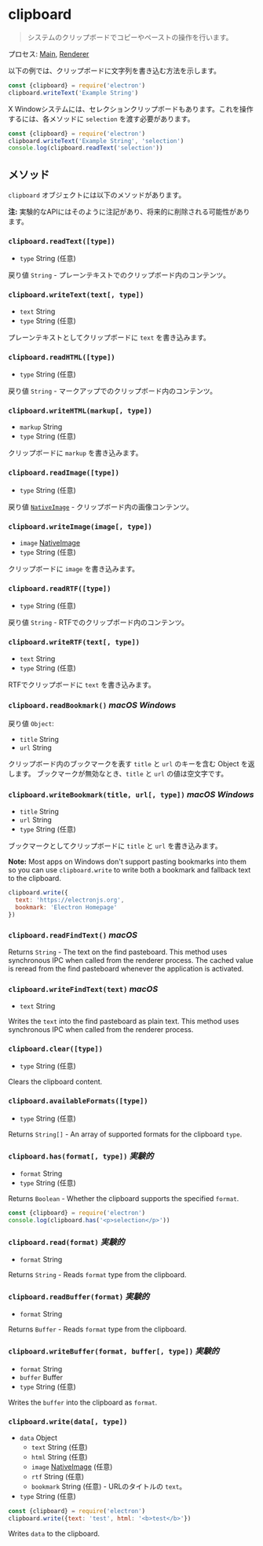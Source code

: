 # clipboard 

> システムのクリップボードでコピーやペーストの操作を行います。

プロセス: [Main](../glossary.md#main-process), [Renderer](../glossary.md#renderer-process)

以下の例では、クリップボードに文字列を書き込む方法を示します。

```javascript
const {clipboard} = require('electron')
clipboard.writeText('Example String')
```

X Windowシステムには、セレクションクリップボードもあります。これを操作するには、各メソッドに `selection` を渡す必要があります。

```javascript
const {clipboard} = require('electron')
clipboard.writeText('Example String', 'selection')
console.log(clipboard.readText('selection'))
```

## メソッド

`clipboard` オブジェクトには以下のメソッドがあります。

**注:** 実験的なAPIにはそのように注記があり、将来的に削除される可能性があります。

### `clipboard.readText([type])`

* `type` String (任意)

戻り値 `String` - プレーンテキストでのクリップボード内のコンテンツ。

### `clipboard.writeText(text[, type])`

* `text` String
* `type` String (任意)

プレーンテキストとしてクリップボードに `text` を書き込みます。

### `clipboard.readHTML([type])`

* `type` String (任意)

戻り値 `String` - マークアップでのクリップボード内のコンテンツ。

### `clipboard.writeHTML(markup[, type])`

* `markup` String
* `type` String (任意)

クリップボードに `markup` を書き込みます。

### `clipboard.readImage([type])`

* `type` String (任意)

戻り値 [`NativeImage`](native-image.md) - クリップボード内の画像コンテンツ。

### `clipboard.writeImage(image[, type])`

* `image` [NativeImage](native-image.md)
* `type` String (任意)

クリップボードに `image` を書き込みます。

### `clipboard.readRTF([type])`

* `type` String (任意)

戻り値 `String` - RTFでのクリップボード内のコンテンツ。

### `clipboard.writeRTF(text[, type])`

* `text` String
* `type` String (任意)

RTFでクリップボードに `text` を書き込みます。

### `clipboard.readBookmark()` *macOS* *Windows*

戻り値 `Object`:

* `title` String
* `url` String

クリップボード内のブックマークを表す `title` と `url` のキーを含む Object を返します。 ブックマークが無効なとき、`title` と `url` の値は空文字です。

### `clipboard.writeBookmark(title, url[, type])` *macOS* *Windows*

* `title` String
* `url` String
* `type` String (任意)

ブックマークとしてクリップボードに `title` と `url` を書き込みます。

**Note:** Most apps on Windows don't support pasting bookmarks into them so you can use `clipboard.write` to write both a bookmark and fallback text to the clipboard.

```js
clipboard.write({
  text: 'https://electronjs.org',
  bookmark: 'Electron Homepage'
})
```

### `clipboard.readFindText()` *macOS*

Returns `String` - The text on the find pasteboard. This method uses synchronous IPC when called from the renderer process. The cached value is reread from the find pasteboard whenever the application is activated.

### `clipboard.writeFindText(text)` *macOS*

* `text` String

Writes the `text` into the find pasteboard as plain text. This method uses synchronous IPC when called from the renderer process.

### `clipboard.clear([type])`

* `type` String (任意)

Clears the clipboard content.

### `clipboard.availableFormats([type])`

* `type` String (任意)

Returns `String[]` - An array of supported formats for the clipboard `type`.

### `clipboard.has(format[, type])` *実験的*

* `format` String
* `type` String (任意)

Returns `Boolean` - Whether the clipboard supports the specified `format`.

```javascript
const {clipboard} = require('electron')
console.log(clipboard.has('<p>selection</p>'))
```

### `clipboard.read(format)` *実験的*

* `format` String

Returns `String` - Reads `format` type from the clipboard.

### `clipboard.readBuffer(format)` *実験的*

* `format` String

Returns `Buffer` - Reads `format` type from the clipboard.

### `clipboard.writeBuffer(format, buffer[, type])` *実験的*

* `format` String
* `buffer` Buffer
* `type` String (任意)

Writes the `buffer` into the clipboard as `format`.

### `clipboard.write(data[, type])`

* `data` Object 
  * `text` String (任意)
  * `html` String (任意)
  * `image` [NativeImage](native-image.md) (任意)
  * `rtf` String (任意)
  * `bookmark` String (任意) - URLのタイトルの `text`。
* `type` String (任意)

```javascript
const {clipboard} = require('electron')
clipboard.write({text: 'test', html: '<b>test</b>'})
```

Writes `data` to the clipboard.